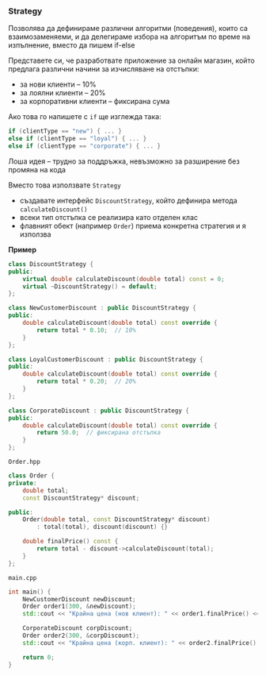 ### Strategy
Позволява да дефинираме различни алгоритми (поведения), които са взаимозаменяеми, и да делегираме избора на алгоритъм по време на изпълнение, вместо да пишем if-else

Представете си, че разработвате приложение за онлайн магазин, който предлага различни начини за изчисляване на отстъпки:
 - за нови клиенти – 10%
 - за лоялни клиенти – 20%
 - за корпоративни клиенти – фиксирана сума
 
Ако това го напишете с `if` ще изглежда така:
```c++
if (clientType == "new") { ... }
else if (clientType == "loyal") { ... }
else if (clientType == "corporate") { ... }
```
Лоша идея – трудно за поддръжка, невъзможно за разширение без промяна на кода


Вместо това използвате `Strategy`
 - създавате интерфейс `DiscountStrategy`, който дефинира метода `calculateDiscount()`
 - всеки тип отстъпка се реализира като отделен клас
 - флавният обект (например `Order`) приема конкретна стратегия и я използва
 
**Пример**

```c++
class DiscountStrategy {
public:
    virtual double calculateDiscount(double total) const = 0;
    virtual ~DiscountStrategy() = default;
};
```

```c++
class NewCustomerDiscount : public DiscountStrategy {
public:
    double calculateDiscount(double total) const override {
        return total * 0.10;  // 10%
    }
};

class LoyalCustomerDiscount : public DiscountStrategy {
public:
    double calculateDiscount(double total) const override {
        return total * 0.20;  // 20%
    }
};

class CorporateDiscount : public DiscountStrategy {
public:
    double calculateDiscount(double total) const override {
        return 50.0;  // фиксирана отстъпка
    }
};
```

`Order.hpp`
```c++
class Order {
private:
    double total;
    const DiscountStrategy* discount;

public:
    Order(double total, const DiscountStrategy* discount)
        : total(total), discount(discount) {}

    double finalPrice() const {
        return total - discount->calculateDiscount(total);
    }
};
```

`main.cpp`
```c++
int main() {
    NewCustomerDiscount newDiscount;
    Order order1(300, &newDiscount);
    std::cout << "Крайна цена (нов клиент): " << order1.finalPrice() << "\n";

    CorporateDiscount corpDiscount;
    Order order2(300, &corpDiscount);
    std::cout << "Крайна цена (корп. клиент): " << order2.finalPrice() << "\n";

    return 0;
}
```
